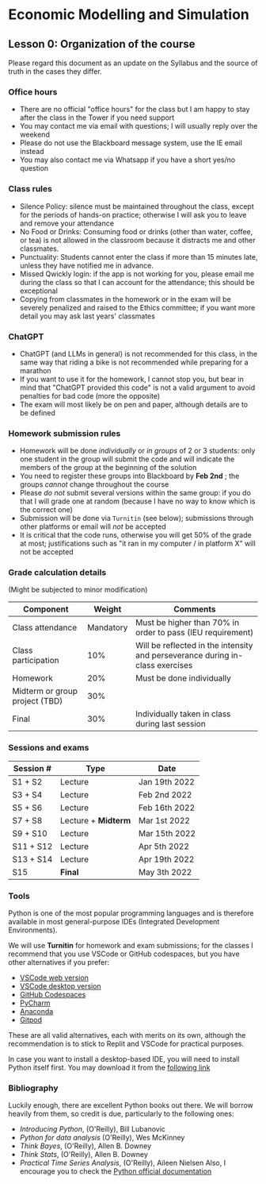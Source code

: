# Economic Modelling and Simulation
## Lesson 0: Organization of the course

Please regard this document as an update on the Syllabus and the source of truth in the cases they differ.

### Office hours

* There are no official "office hours" for the class but I am happy to stay after the class in the Tower if you need support
* You may contact me via email with questions; I will usually reply over the weekend
* Please do not use the Blackboard message system, use the IE email instead
* You may also contact me via Whatsapp if you have a short yes/no question
 
### Class rules

* Silence Policy: silence must be maintained throughout the class, except for the periods of hands-on practice; otherwise I will ask you to leave and remove your attendance
* No Food or Drinks: Consuming food or drinks (other than water, coffee, or tea) is not allowed in the classroom because it distracts me and other classmates.
* Punctuality: Students cannot enter the class if more than 15 minutes late, unless they have notified me in advance.
* Missed Qwickly login: if the app is not working for you, please email me during the class so that I can account for the attendance; this should be exceptional
* Copying from classmates in the homework or in the exam will be severely penalized and raised to the Ethics committee; if you want more detail you may ask last years' classmates

### ChatGPT

* ChatGPT (and LLMs in general) is not recommended for this class, in the same way that riding a bike is not recommended while preparing for a marathon
* If you want to use it for the homework, I cannot stop you, but bear in mind that "ChatGPT provided this code" is not a valid argument to avoid penalties for bad code (more the opposite)
* The exam will most likely be on pen and paper, although details are to be defined

### Homework submission rules

* Homework will be done *individually* or *in groups* of 2 or 3 students: only one student in the group will submit the code and will indicate the members of the group at the beginning of the solution
* You need to register these groups into Blackboard by **Feb 2nd** ; the groups *cannot* change throughout the course
* Please *do not* submit several versions within the same group: if you do that I will grade one at random (because I have no way to know which is the correct one)
* Submission will be done via `Turnitin` (see below); submissions through other platforms or email will *not* be accepted
* It is critical that the code runs, otherwise you will get 50% of the grade at most; justifications such as "it ran in my computer / in platform X" will not be accepted

### Grade calculation details
(Might be subjected to minor modification)

| Component | Weight   | Comments |
|-----------|----------|----------|
| Class attendance | Mandatory | Must be higher than 70% in order to pass (IEU requirement)
| Class participation | 10% | Will be reflected in the intensity and perseverance during in-class exercises
| Homework | 20% | Must be done individually |
| Midterm or group project (TBD) | 30% | |
| Final | 30% | Individually taken in class during last session |

### Sessions and exams
| Session # | Type | Date |
|-----------|------------|---------------------|
| S1 + S2 | Lecture | Jan 19th 2022 |
| S3 + S4 | Lecture | Feb 2nd 2022 |
| S5 + S6 | Lecture | Feb 16th 2022 |
| S7 + S8 | Lecture + **Midterm** | Mar 1st 2022 |
| S9 + S10 | Lecture | Mar 15th 2022 |
| S11 + S12 | Lecture | Apr 5th 2022 |
| S13 + S14 | Lecture | Apr 19th 2022 |
| S15 | **Final** | May 3th 2022 |

### Tools

Python is one of the most popular programming languages and is therefore available in most general-purpose IDEs (Integrated Development Environments).

We will use **Turnitin** for homework and exam submissions; for the classes I recommend that you use VSCode or GitHub codespaces, but you have other alternatives if you prefer:

- [VSCode web version](https://vscode.dev/)
- [VSCode desktop version](https://code.visualstudio.com/download)
- [GitHub Codespaces](https://github.com/features/codespaces)
- [PyCharm](https://www.jetbrains.com/pycharm/download/#section=mac)
- [Anaconda](https://www.anaconda.com/products/individual)
- [Gitpod](https://www.gitpod.io/)

These are all valid alternatives, each with merits on its own, although the recommendation is to stick to Replit and VSCode for practical purposes.

In case you want to install a desktop-based IDE, you will need to install Python itself first. You may download it from the [following link](https://www.python.org/downloads/)

### Bibliography

Luckily enough, there are excellent Python books out there. We will borrow heavily from them, so credit is due, particularly to the following ones:
- _Introducing Python_, (O'Reilly), Bill Lubanovic
- _Python for data analysis_ (O'Reilly), Wes McKinney
- _Think Bayes_, (O'Reilly), Allen B. Downey
- _Think Stats_, (O'Reilly), Allen B. Downey
- _Practical Time Series Analysis_, (O'Reilly), Aileen Nielsen
Also, I encourage you to check the [Python official documentation](https://docs.python.org/3/)
